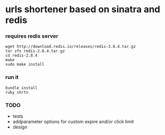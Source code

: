 # urls shortener based on sinatra and redis

### requires redis server

```
wget http://download.redis.io/releases/redis-2.8.4.tar.gz 
tar zfx redis-2.8.4.tar.gz  
cd redis-2.8.4  
make  
sudo make install
```

### run it

```
bundle install
ruby shrtn
```

### TODO
- tests
- addparameter options for custom expire and/or click limit
- design

